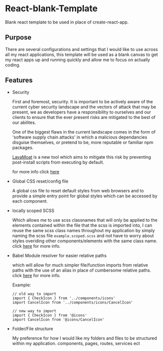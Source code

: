 # React-blank-Template
Blank react template to be used in place of create-react-app.

## Purpose
There are several configurations and settings that I would like to use across all my react applications, this template will be used as a blank canvas to get my react apps up and running quickly and allow me to focus on actually coding.

## Features
- Security

    First and foremost, security. It is important to be actively aware of the current cyber security landscape and the vectors of attack that may be present, we as developers have a responsibility to ourselves and our clients to ensure that the ever present risks are mitigated to the best of our abilites. 

    One of the biggest flaws in the current landscape comes in the form of 'software supply chain attacks' in which a malicious dependancies disguise themselves, or pretend to be,   more reputable or familiar npm packages.

    [LavaMoat](https://github.com/LavaMoat/LavaMoat) is a new tool which aims to mitigate this risk by preventing post-install scripts from executing by default.

    for more info click [here](https://medium.com/metamask/how-metamasks-latest-security-tool-could-protect-smart-contract-developers-from-theft-e12da346aa53)

- Global CSS reset/config file

    A global css file to reset default styles from web browsers and to provide a simple entry point for global styles which can be accessed by each component.

- locally scoped SCSS

    Which allows me to use scss classnames that will only be applied to the elements contained within the file that the scss is imported into, I can reuse the same scss class names throughout my application by simply naming the scss file `example.scoped.scss` and not have to worry about styles overiding other components/elements with the same class name. click [here](https://dev.to/viclafouch/how-to-scope-your-css-scss-in-react-js-271a) for more info.
    
- Babel Module resolver for easier relative paths

    which will allow for much simpler file/function imports from relative paths with the use of an alias in place of cumbersome relative paths. click [here](https://www.robinwieruch.de/babel-module-resolver) for more info. 
    
    Example:
    
      // old way to import
      import { CheckIcon } from '../components/icons'
      import CancelIcon from '../components/icons/CancelIcon'
 
      // new way to import
      import { CheckIcon } from '@icons'
      import CancelIcon from '@icons/CancelIcon'
      
   
    
    
    
- Folder/File structure
    
    My preference for how I would like my folders and files to be structured within my application. components, pages, routes, services ect
